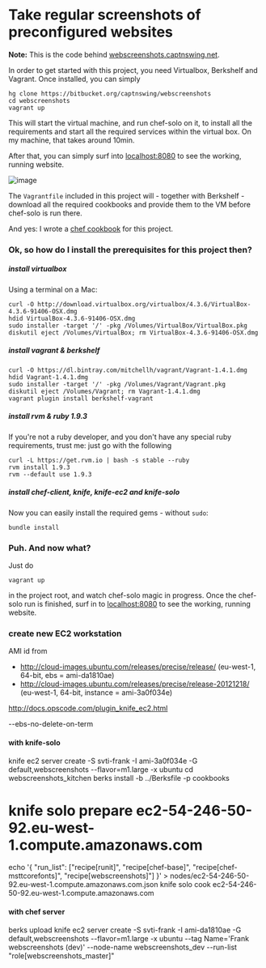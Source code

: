 # Take regular screenshots of preconfigured websites

**Note:** This is the code behind [webscreenshots.captnswing.net](http://webscreenshots.captnswing.net).

In order to get started with this project, you need Virtualbox, Berkshelf and Vagrant. Once installed, you can simply

    hg clone https://bitbucket.org/captnswing/webscreenshots
    cd webscreenshots
    vagrant up

This will start the virtual machine, and run chef-solo on it, to install all the requirements and start all the required services within the virtual box. On my machine, that takes around 10min.

After that, you can simply surf into [localhost:8080](http://localhost:8080) to see the working, running website.

![image](https://raw.github.com/captnswing/webscreenshots/master/webscreenshots.png)

The `Vagrantfile` included in this project will - together with Berkshelf - download all the required cookbooks and provide them to the VM before chef-solo is run there.

And yes: I wrote a [chef cookbook](https://github.com/captnswing/chef-webscreenshots) for this project.

### Ok, so how do I install the prerequisites for this project then?

##### install virtualbox

Using a terminal on a Mac:

    curl -O http://download.virtualbox.org/virtualbox/4.3.6/VirtualBox-4.3.6-91406-OSX.dmg
    hdid VirtualBox-4.3.6-91406-OSX.dmg
    sudo installer -target '/' -pkg /Volumes/VirtualBox/VirtualBox.pkg
    diskutil eject /Volumes/VirtualBox; rm VirtualBox-4.3.6-91406-OSX.dmg

##### install vagrant & berkshelf

    curl -O https://dl.bintray.com/mitchellh/vagrant/Vagrant-1.4.1.dmg
    hdid Vagrant-1.4.1.dmg
    sudo installer -target '/' -pkg /Volumes/Vagrant/Vagrant.pkg
    diskutil eject /Volumes/Vagrant; rm Vagrant-1.4.1.dmg
    vagrant plugin install berkshelf-vagrant

##### install rvm & ruby 1.9.3

If you're not a ruby developer, and you don't have any special ruby requirements, trust me: just go with the following

    curl -L https://get.rvm.io | bash -s stable --ruby
    rvm install 1.9.3
    rvm --default use 1.9.3

##### install chef-client, knife, knife-ec2 and knife-solo

Now you can easily install the required gems - without `sudo`:

    bundle install

### Puh. And now what?

Just do

    vagrant up

in the project root, and watch chef-solo magic in progress. Once the chef-solo run is finished, surf in to [localhost:8080](http://localhost:8080) to see the working, running website.

### create new EC2 workstation

AMI id from

* http://cloud-images.ubuntu.com/releases/precise/release/
  (eu-west-1, 64-bit, ebs = ami-da1810ae)
* http://cloud-images.ubuntu.com/releases/precise/release-20121218/
  (eu-west-1, 64-bit, instance = ami-3a0f034e)

http://docs.opscode.com/plugin_knife_ec2.html

--ebs-no-delete-on-term

#### with knife-solo

knife ec2 server create -S svti-frank -I ami-3a0f034e -G default,webscreenshots --flavor=m1.large -x ubuntu
cd webscreenshots_kitchen
berks install -b ../Berksfile -p cookbooks
# knife solo prepare ec2-54-246-50-92.eu-west-1.compute.amazonaws.com
echo '{ "run_list": ["recipe[runit]", "recipe[chef-base]", "recipe[chef-msttcorefonts]", "recipe[webscreenshots]"] }' > nodes/ec2-54-246-50-92.eu-west-1.compute.amazonaws.com.json
knife solo cook ec2-54-246-50-92.eu-west-1.compute.amazonaws.com

#### with chef server

berks upload
knife ec2 server create -S svti-frank -I ami-da1810ae -G default,webscreenshots --flavor=m1.large -x ubuntu --tag Name='Frank webscreenshots (dev)' --node-name webscreenshots_dev --run-list "role[webscreenshots_master]"
